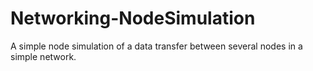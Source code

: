 Networking-NodeSimulation
=========================

A simple node simulation of a data transfer between several nodes in a simple network.
